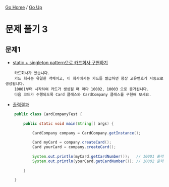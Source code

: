 [Go Home](https://github.com/devJRL/CodeLab-JAVA-Basic#codelab-java-basic) / [Go Up](..#ch05객체)

# 문제 풀기 3

## 문제1

- [static + singleton pattern으로 카드회사 구현하기](./CardCompany.java#L3)

```
	카드회사가 있습니다.
	카드 회사는 유일한 객체이고, 이 회사에서는 카드를 발급하면 항상 고유번호가 자동으로 생성됩니다.
	10001부터 시작하여 카드가 생성될 때 마다 10002, 10003 으로 증가됩니다.
	다음 코드가 수행되도록 Card 클래스와 CardCompany 클래스를 구현해 보세요.
```

- [출력결과](./CardCompanyTest.java#L6)

```java
	public class CardCompanyTest {
	
		public static void main(String[] args) {
	
			CardCompany company = CardCompany.getInstance();
	
			Card myCard = company.createCard();
			Card yourCard = company.createCard();
	
			System.out.println(myCard.getCardNumber());   // 10001 출력
			System.out.println(yourCard.getCardNumber()); // 10002 출력
	
		}
	
	}
```